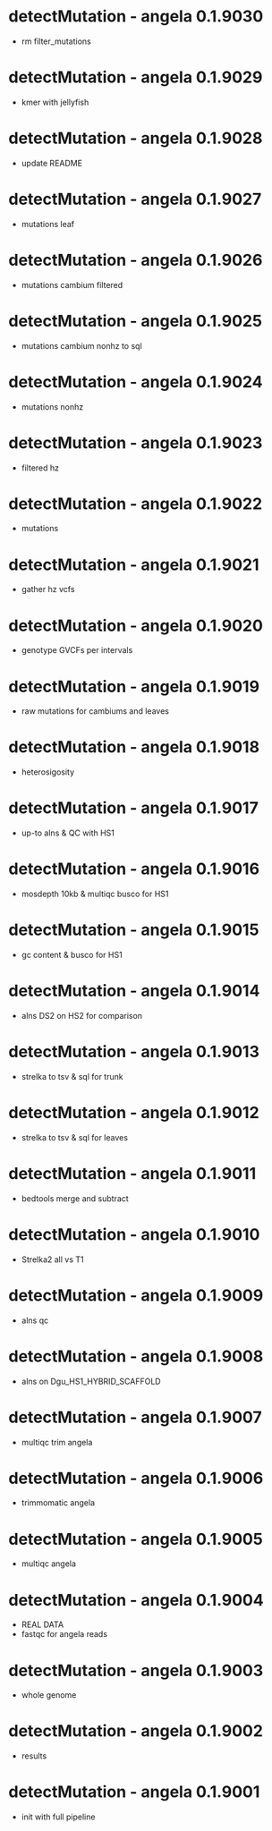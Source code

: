 # detectMutation - angela 0.1.9030
* rm filter_mutations

# detectMutation - angela 0.1.9029
* kmer with jellyfish

# detectMutation - angela 0.1.9028
* update README

# detectMutation - angela 0.1.9027
* mutations leaf

# detectMutation - angela 0.1.9026
* mutations cambium filtered

# detectMutation - angela 0.1.9025
* mutations cambium nonhz to sql

# detectMutation - angela 0.1.9024
* mutations nonhz

# detectMutation - angela 0.1.9023
* filtered hz

# detectMutation - angela 0.1.9022
* mutations

# detectMutation - angela 0.1.9021
* gather hz vcfs

# detectMutation - angela 0.1.9020
* genotype GVCFs per intervals

# detectMutation - angela 0.1.9019
* raw mutations for cambiums and leaves

# detectMutation - angela 0.1.9018
* heterosigosity

# detectMutation - angela 0.1.9017
* up-to alns & QC with HS1

# detectMutation - angela 0.1.9016
* mosdepth 10kb & multiqc busco for HS1

# detectMutation - angela 0.1.9015
* gc content & busco for HS1

# detectMutation - angela 0.1.9014
* alns DS2 on HS2 for comparison

# detectMutation - angela 0.1.9013
* strelka to tsv & sql for trunk

# detectMutation - angela 0.1.9012
* strelka to tsv & sql for leaves

# detectMutation - angela 0.1.9011
* bedtools merge and subtract

# detectMutation - angela 0.1.9010
* Strelka2 all vs T1

# detectMutation - angela 0.1.9009
* alns qc

# detectMutation - angela 0.1.9008
* alns on Dgu_HS1_HYBRID_SCAFFOLD

# detectMutation - angela 0.1.9007
* multiqc trim angela

# detectMutation - angela 0.1.9006
* trimmomatic angela

# detectMutation - angela 0.1.9005
* multiqc angela

# detectMutation - angela 0.1.9004
* REAL DATA
* fastqc for angela reads

# detectMutation - angela 0.1.9003
* whole genome

# detectMutation - angela 0.1.9002
* results

# detectMutation - angela 0.1.9001
* init with full pipeline
